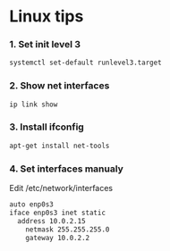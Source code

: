 # Linux tips

### 1. Set init level 3

```bash
systemctl set-default runlevel3.target
```

### 2. Show net interfaces

```bash
ip link show
```

### 3. Install ifconfig

```bash
apt-get install net-tools
```

### 4. Set interfaces manualy

Edit /etc/network/interfaces

```bash
auto enp0s3
iface enp0s3 inet static
  address 10.0.2.15
	netmask 255.255.255.0
	gateway 10.0.2.2
```
